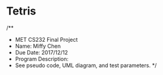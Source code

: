 # Tetris
/**
 * MET CS232 Final Project
 * Name: Miffy Chen
 * Due Date: 2017/12/12
 * Program Description:
 * See pseudo code, UML diagram, and test parameters.
 */
